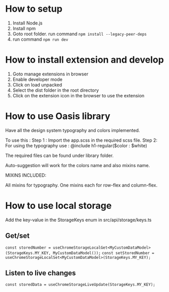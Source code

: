 # How to setup
1. Install Node.js
2. Install npm
3. Goto root folder. run command `npm install --legacy-peer-deps`
4. run command `npm run dev`

# How to install extension and develop
1. Goto manage extensions in browser
2. Enable developer mode
3. Click on load unpacked
4. Select the dist folder in the root directory
5. Click on the extension icon in the browser to use the extension

# How to use Oasis library
Have all the design system typography and colors implemented.

To use this :
Step 1 : Import the app.scss in the required scss file.
Step 2: For using the typography use : @include h1-regular($color : $white)

The required files can be found under library folder.

Auto-suggestion will work for the colors name and also mixins name.

MIXINS INCLUDED:

All mixins for typography.
One mixins each for row-flex and column-flex.

# How to use local storage
Add the key-value in the StorageKeys enum in src/api/storage/keys.ts

## Get/set
`const storedNumber = useChromeStorageLocalGet<MyCustomDataModel>(StorageKeys.MY_KEY, MyCustomDataModel());`
`const setStoredNumber = useChromeStorageLocalSet<MyCustomDataModel>(StorageKeys.MY_KEY);`

## Listen to live changes
`const storedData = useChromeStorageLiveUpdate(StorageKeys.MY_KEY);`